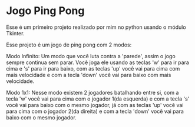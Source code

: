 # Jogo Ping Pong

Esse é um primeiro projeto realizado por mim no python usando o módulo Tkinter.

Esse projeto é um jogo de ping pong com 2 modos:

Modo Infinito: Um modo que você luta contra a 'parede', assim o jogo sempre continua sem parar. Você joga ele usando as teclas 'w' para ir para cima e 's' para ir para baixo, com as teclas 'up' você vai para cima com mais velocidade e com a tecla 'down' você vai para baixo com mais velocidade.

Modo 1x1: Nesse modo existem 2 jogadores batalhando entre si, com a tecla 'w' você vai para cima com o jogador 1(da esquerda) e com a tecla 's' você vai para baixo com o mesmo jogador, já com as teclas 'up' você vai para cima com o jogador 2(da direita) e com a tecla 'down' você vai para baixo com o mesmo jogador.
